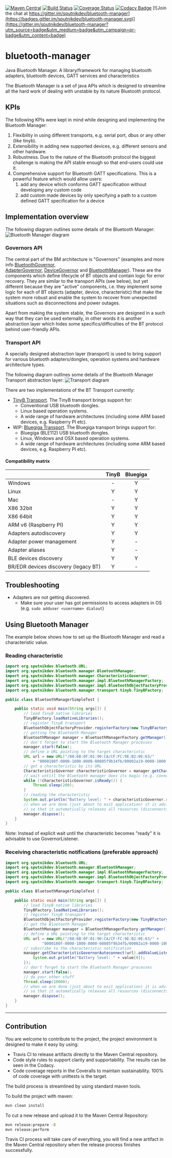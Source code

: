 [![Maven Central](https://img.shields.io/maven-central/v/org.sputnikdev/bluetooth-manager.svg)](https://mvnrepository.com/artifact/org.sputnikdev/bluetooth-manager)
[![Build Status](https://travis-ci.org/sputnikdev/bluetooth-manager.svg?branch=master)](https://travis-ci.org/sputnikdev/bluetooth-manager)
[![Coverage Status](https://coveralls.io/repos/github/sputnikdev/bluetooth-manager/badge.svg?branch=master)](https://coveralls.io/github/sputnikdev/bluetooth-manager?branch=master)
[![Codacy Badge](https://api.codacy.com/project/badge/Grade/5afbd725e7b24215a350b6d9921a3684)](https://www.codacy.com/app/vkolotov/bluetooth-manager?utm_source=github.com&amp;utm_medium=referral&amp;utm_content=sputnikdev/bluetooth-manager&amp;utm_campaign=Badge_Grade)
[![Join the chat at https://gitter.im/sputnikdev/bluetooth-manager](https://badges.gitter.im/sputnikdev/bluetooth-manager.svg)](https://gitter.im/sputnikdev/bluetooth-manager?utm_source=badge&utm_medium=badge&utm_campaign=pr-badge&utm_content=badge)
# bluetooth-manager
Java Bluetooth Manager. A library/framework for managing bluetooth adapters, bluetooth devices, GATT services and characteristics

The Bluetooth Manager is a set of java APIs which is designed to streamline all the hard work of dealing with unstable 
by its nature Bluetooth protocol. 

## KPIs

The following KPIs were kept in mind while designing and implementing the Bluetooth Manager:

1. Flexibility in using different transports, e.g. serial port, dbus or any other (like tinyb).
2. Extensibility in adding new supported devices, e.g. different sensors and other hardware.
3. Robustness. Due to the nature of the Bluetooth protocol the biggest challenge is making the API stable enough 
so that end-users could use it.
4. Comprehensive support for Bluetooth GATT specifications. This is a powerful feature which would allow users:
    1. add any device which conforms GATT specification without developing any custom code
    2. add custom made devices by only specifying a path to a custom defined GATT specification for a device
 
## Implementation overview 
 
The following diagram outlines some details of the Bluetooth Manager:
![Bluetooth Manager diagram](bluetooth-manager.png?raw=true "Bluetooth Manager diagram") 
 
### Governors API

The central part of the BM architecture is "Governors" (examples and more info 
[BluetoothGovernor](https://github.com/sputnikdev/bluetooth-manager/blob/master/src/main/java/org/sputnikdev/bluetooth/manager/BluetoothGovernor.java),  
[AdapterGovernor](https://github.com/sputnikdev/bluetooth-manager/blob/master/src/main/java/org/sputnikdev/bluetooth/manager/AdapterGovernor.java), 
[DeviceGovernor](https://github.com/sputnikdev/bluetooth-manager/blob/master/src/main/java/org/sputnikdev/bluetooth/manager/DeviceGovernor.java) and 
[BluetoothManager](https://github.com/sputnikdev/bluetooth-manager/blob/master/src/main/java/org/sputnikdev/bluetooth/manager/BluetoothManager.java)). 
These are the components which define lifecycle of BT objects and contain logic for error recovery. They are similar to the transport APIs (see below), 
but yet different because they are "active" components, i.e. they implement some logic for each of BT objects (adapter, device, characteristic) that make 
the system more robust and enable the system to recover from unexpected situations such as disconnections and power outages.

Apart from making the system stable, the Governors are designed in a such way that they can be used externally, 
in other words it is another abstraction layer which hides some specifics/difficulties of the BT protocol behind user-friendly APIs.
 
### Transport API

A specially designed abstraction layer (transport) is used to bring support 
for various bluetooth adapters/dongles, operation systems and hardware architecture types.

The following diagram outlines some details of the Bluetooth Manager Transport abstraction layer:
![Transport diagram](bm-transport-abstraction-layer.png?raw=true "Bluetooth Manager Transport abstraction layer")

There are two implementations of the BT Transport currently:
 - [TinyB Transport](https://github.com/sputnikdev/bluetooth-manager-tinyb).
    The TinyB transport brings support for:
     * Conventional USB bluetooth dongles. 
     * Linux based operation systems.
     * A wide range of hardware architectures (including some ARM based devices, e.g. Raspberry PI etc).
 - WIP: [Bluegiga Transport](https://github.com/sputnikdev/bluetooth-manager-bluegiga).
    The Bluegiga transport brings support for:
     * Bluegiga (BLE112) USB bluetooth dongles. 
     * Linux, Windows and OSX based operation systems.
     * A wide range of hardware architectures (including some ARM based devices, e.g. Raspberry PI etc).

#### Compatibility matrix

|                                     |     TinyB     |   Bluegiga    | 
|     :---                            |     :---:     |     :---:     |
| Windows                             |       -       |       Y       |
| Linux                               |       Y       |       Y       |
| Mac                                 |       -       |       Y       |
| X86 32bit                           |       Y       |       Y       |
| X86 64bit                           |       Y       |       Y       |
| ARM v6 (Raspberry PI)               |       Y       |       Y       |
| Adapters autodiscovery              |       Y       |       Y       |
| Adapter power management            |       Y       |       -       |
| Adapter aliases                     |       Y       |       -       |
| BLE devices discovery               |       Y       |       Y       |
| BR/EDR devices discovery (legacy BT)|       Y       |       -       |

## Troubleshooting

* Adapters are not getting discovered.
  * Make sure your user has got permissions to access adapters in OS (e.g. `sudo adduser <username> dialout`)

## Using Bluetooth Manager

The example below shows how to set up the Bluetooth Manager and read a characteristic value.

### Reading characteristic

```java
import org.sputnikdev.bluetooth.URL;
import org.sputnikdev.bluetooth.manager.BluetoothManager;
import org.sputnikdev.bluetooth.manager.CharacteristicGovernor;
import org.sputnikdev.bluetooth.manager.impl.BluetoothManagerFactory;
import org.sputnikdev.bluetooth.manager.impl.BluetoothObjectFactoryProvider;
import org.sputnikdev.bluetooth.manager.transport.tinyb.TinyBFactory;

public class BluetoothManagerSimpleTest {

    public static void main(String args[]) {
        // load TinyB native libraries
        TinyBFactory.loadNativeLibraries();
        // register TinyB transport
        BluetoothObjectFactoryProvider.registerFactory(new TinyBFactory());
        // getting the Bluetooth Manager
        BluetoothManager manager = BluetoothManagerFactory.getManager();
        // don't forget to start the Bluetooth Manager processes
        manager.start(false);
        // define a URL pointing to the target characteristic
        URL url = new URL("/88:6B:0F:01:90:CA/CF:FC:9E:B2:0E:63/"
            + "0000180f-0000-1000-8000-00805f9b34fb/00002a19-0000-1000-8000-00805f9b34fb");
        // get a characteristic by its URL
        CharacteristicGovernor characteristicGovernor = manager.getCharacteristicGovernorAutoconnect(url);
        // wait untill the Bluetooth manager does its magic (e.g. connecting the device etc)
        while (!characteristicGovernor.isReady()) {
            Thread.sleep(200);
        }
        // reading the characteristic
        System.out.println("Battery level: " + characteristicGovernor.read()[0]);
        // when we are done (just about to exit application) it is advisable to dispose the Bluetooth Manager, 
        // so that it automatically releases all resources (disconnects devices etc)
        manager.dispose();
    }
}
```
Note: Instead of explicit wait until the characteristic becomes "ready" it is advisable to use GovernorListener.

### Receiving characteristic notifications (preferable approach)

```java
import org.sputnikdev.bluetooth.URL;
import org.sputnikdev.bluetooth.manager.BluetoothManager;
import org.sputnikdev.bluetooth.manager.impl.BluetoothManagerFactory;
import org.sputnikdev.bluetooth.manager.impl.BluetoothObjectFactoryProvider;
import org.sputnikdev.bluetooth.manager.transport.tinyb.TinyBFactory;

public class BluetoothManagerSimpleTest {

    public static void main(String args[]) {
        // load TinyB native libraries
        TinyBFactory.loadNativeLibraries();
        // register TinyB transport
        BluetoothObjectFactoryProvider.registerFactory(new TinyBFactory());
        // get the Bluetooth Manager
        BluetoothManager manager = BluetoothManagerFactory.getManager();
        // define a URL pointing to the target characteristic
        URL url = new URL("/88:6B:0F:01:90:CA/CF:FC:9E:B2:0E:63/" +
                "0000180f-0000-1000-8000-00805f9b34fb/00002a19-0000-1000-8000-00805f9b34fb");
        // subscribe to the characteristic notification
        manager.getCharacteristicGovernorAutoconnect(url).addValueListener(value -> {
            System.out.println("Battery level: " + value[0]);
        });
        // don't forget to start the Bluetooth Manager processes
        manager.start(false);
        // do your other stuff
        Thread.sleep(10000);
        // when we are done (just about to exit application) it is advisable to dispose the Bluetooth Manager, 
        // so that it automatically releases all resources (disconnects devices etc)
        manager.dispose();
    }
}
```

---
## Contribution

You are welcome to contribute to the project, the project environment is designed to make it easy by using:
* Travis CI to release artifacts directly to the Maven Central repository.
* Code style rules to support clarity and supportability. The results can be seen in the Codacy. 
* Code coverage reports in the Coveralls to maintain sustainability. 100% of code coverage with unittests is the target.

The build process is streamlined by using standard maven tools. 

To build the project with maven:
```bash
mvn clean install
```

To cut a new release and upload it to the Maven Central Repository:
```bash
mvn release:prepare -B
mvn release:perform
```
Travis CI process will take care of everything, you will find a new artifact in the Maven Central repository when the release process finishes successfully.